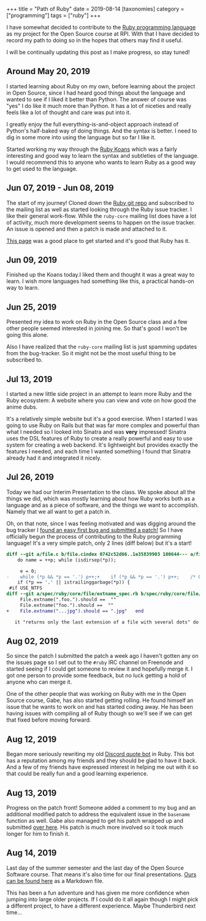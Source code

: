 +++
title = "Path of Ruby"
date = 2019-08-14
[taxonomies]
category = ["programming"]
tags = ["ruby"]
+++

I have somewhat decided to contribute to the [Ruby programming
language](https://www.ruby-lang.org/en/) as my project for the Open Source
course at RPI. With that I have decided to record my path to doing so in the
hopes that others may find it useful.

I will be continually updating this post as I make progress, so stay tuned!

## Around May 20, 2019

I started learning about Ruby on my own, before learning about the project in
Open Source, since I had heard good things about the language and wanted to see
if I liked it better than Python. The answer of course was "yes" I do like it
much more than Python. It has a lot of niceties and really feels like a lot of
thought and care was put into it.

I greatly enjoy the full everything-is-and-object approach instead of Python's
half-baked way of doing things. And the syntax is better. I need to dig in some
more into using the language but so far I like it.

Started working my way through the [Ruby Koans](http://rubykoans.com/) which was
a fairly interesting and good way to learn the syntax and subtleties of the
language. I would recommend this to anyone who wants to learn Ruby as a good way
to get used to the language.

## Jun 07, 2019 - Jun 08, 2019

The start of my journey! Cloned down the [Ruby git
repo](https://github.com/ruby/ruby) and subscribed to the mailing list as well
as started looking through the Ruby issue tracker. I like their general
work-flow.  While the `ruby-core` mailing list does have a lot of activity, much
more development seems to happen on the issue tracker. An issue is opened and
then a patch is made and attached to it.

[This page](https://www.ruby-lang.org/en/community/ruby-core/) was a good place
to get started and it's good that Ruby has it.

## Jun 09, 2019

Finished up the Koans today.I liked them and thought it was a great way to
learn. I wish more languages had something like this, a practical hands-on way
to learn.

## Jun 25, 2019

Presented my idea to work on Ruby in the Open Source class and a few other
people seemed interested in joining me. So that's good I won't be going this
alone.

Also I have realized that the `ruby-core` mailing list is just spamming updates
from the bug-tracker. So it might not be the most useful thing to be subscribed
to.

## Jul 13, 2019

I started a new little side project in an attempt to learn more Ruby and the
Ruby ecosystem: A website where you can view and vote on how good the anime
dubs.

It's a relatively simple website but it's a good exercise. When I started I was
going to use Ruby on Rails but that was far more complex and powerful than what
I needed so I looked into Sinatra and was **very** impressed! Sinatra uses the
DSL features of Ruby to create a really powerful and easy to use system for
creating a web backend. It's lightweight but provides exactly the features I
needed, and each time I wanted something I found that Sinatra already had it and
integrated it nicely.

## Jul 26, 2019

Today we had our Interim Presentation to the class. We spoke about all the
things we did, which was mostly learning about how Ruby works both as a language
and as a piece of software, and the things we want to accomplish. Namely that we
all want to get a patch in.

Oh, on that note, since I was feeling motivated and was digging around the bug
tracker I [found an easy first bug and submitted a
patch!](https://bugs.ruby-lang.org/issues/15244) So I have officially begun the
process of contributing to the Ruby programming language! It's a very simple
patch, only 2 lines (diff below) but it's a start!

```diff
diff --git a/file.c b/file.cindex 0742c52d66..1e35839903 100644--- a/file.c+++ b/file.c@@ -4686,7 +4686,7 @@ ruby_enc_find_extname(const char *name, long *len, rb_encoding *enc)
 	do name = ++p; while (isdirsep(*p));

     e = 0;
-    while (*p && *p == '.') p++;+    if (*p && *p == '.') p++;    /* Only trim the first leading period */     while (*p) {
 	if (*p == '.' || istrailinggarbage(*p)) {
 #if USE_NTFS
diff --git a/spec/ruby/core/file/extname_spec.rb b/spec/ruby/core/file/extname_spec.rbindex 7632b6adc0..d9fbb9ea3e 100644--- a/spec/ruby/core/file/extname_spec.rb+++ b/spec/ruby/core/file/extname_spec.rb@@ -22,6 +22,7 @@     File.extname("....").should ==  ""
     File.extname(".foo.").should ==  ""
     File.extname("foo.").should ==  ""
+    File.extname("...jpg").should == ".jpg"   end

   it "returns only the last extension of a file with several dots" do
```

## Aug 02, 2019

So since the patch I submitted the patch a week ago I haven't gotten any on the
issues page so I set out to the `#ruby` IRC channel on Freenode and started
seeing if I could get someone to review it and hopefully merge it. I got one
person to provide some feedback, but no luck getting a hold of anyone who can
merge it.

One of the other people that was working on Ruby with me in the Open Source
course, Gabe, has also started getting rolling. He found himself an issue that
he wants to work on and has started coding away. He has been having issues with
compiling all of Ruby though so we'll see if we can get that fixed before moving
forward.

## Aug 12, 2019

Began more seriously rewriting my old [Discord quote
bot](https://gitlab.com/rushsteve1/quote-bot/) in Ruby. This bot has a
reputation among my friends and they should be glad to have it back.  And a few
of my friends have expressed interest in helping me out with it so that could be
really fun and a good learning experience.

## Aug 13, 2019

Progress on the patch front! Someone added a comment to my bug and an additional
modified patch to address the equivalent issue in the `basename` function as
well. Gabe also managed to get his patch wrapped up and submitted [over
here](https://bugs.ruby-lang.org/issues/15609).  His patch is much more involved
so it took much longer for him to finish it.

## Aug 14, 2019

Last day of the summer semester and the last day of the Open Source Software
course. That means it's also time for our final presentations. [Ours can be
found here](https://cloud.rushsteve1.us/index.php/s/WzQxzgis6nWFX29) as a
Markdown file.

This has been a fun adventure and has given me more confidence when jumping into
large older projects. If I could do it all again though I might pick a different
project, to have a different experience. Maybe Thunderbird next time...
